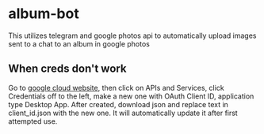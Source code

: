 # album-bot
This utilizes telegram and google photos api to automatically upload images sent to a chat to an album in google photos
## When creds don't work
Go to [google cloud website](https://console.cloud.google.com/), then click on APIs and Services, click Credentials off to the left, make a new one with OAuth Client ID, application type Desktop App. After created, download json and replace text in client_id.json with the new one. It will automatically update it after first attempted use.

